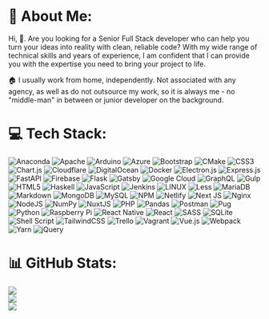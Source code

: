 # 💫 About Me:

Hi, 👋. Are you looking for a Senior Full Stack developer who can help you turn your ideas into reality with clean, reliable code? With my wide range of technical skills and years of experience, I am confident that I can provide you with the expertise you need to bring your project to life.

🏠 I usually work from home, independently. Not associated with any agency, as well as do not outsource my work, so it is always me - no "middle-man" in between or junior developer on the background.


# 💻 Tech Stack:

![Anaconda](https://img.shields.io/badge/Anaconda-%2344A833.svg?style=for-the-badge&logo=anaconda&logoColor=white)
![Apache](https://img.shields.io/badge/apache-%23D42029.svg?style=for-the-badge&logo=apache&logoColor=white)
![Arduino](https://img.shields.io/badge/-Arduino-00979D?style=for-the-badge&logo=Arduino&logoColor=white)
![Azure](https://img.shields.io/badge/azure-%230072C6.svg?style=for-the-badge&logo=azure-devops&logoColor=white)
![Bootstrap](https://img.shields.io/badge/bootstrap-%23563D7C.svg?style=for-the-badge&logo=bootstrap&logoColor=white)
![CMake](https://img.shields.io/badge/CMake-%23008FBA.svg?style=for-the-badge&logo=cmake&logoColor=white)
![CSS3](https://img.shields.io/badge/css3-%231572B6.svg?style=for-the-badge&logo=css3&logoColor=white)
![Chart.js](https://img.shields.io/badge/chart.js-F5788D.svg?style=for-the-badge&logo=chart.js&logoColor=white)
![Cloudflare](https://img.shields.io/badge/Cloudflare-F38020?style=for-the-badge&logo=Cloudflare&logoColor=white)
![DigitalOcean](https://img.shields.io/badge/DigitalOcean-%230167ff.svg?style=for-the-badge&logo=digitalOcean&logoColor=white)
![Docker](https://img.shields.io/badge/docker-%230db7ed.svg?style=for-the-badge&logo=docker&logoColor=white)
![Electron.js](https://img.shields.io/badge/Electron-191970?style=for-the-badge&logo=Electron&logoColor=white)
![Express.js](https://img.shields.io/badge/express.js-%23404d59.svg?style=for-the-badge&logo=express&logoColor=%2361DAFB)
![FastAPI](https://img.shields.io/badge/FastAPI-005571?style=for-the-badge&logo=fastapi)
![Firebase](https://img.shields.io/badge/firebase-%23039BE5.svg?style=for-the-badge&logo=firebase)
![Flask](https://img.shields.io/badge/flask-%23000.svg?style=for-the-badge&logo=flask&logoColor=white)
![Gatsby](https://img.shields.io/badge/Gatsby-%23663399.svg?style=for-the-badge&logo=gatsby&logoColor=white)
![Google Cloud](https://img.shields.io/badge/Google%20Cloud-%234285F4.svg?style=for-the-badge&logo=google-cloud&logoColor=white)
![GraphQL](https://img.shields.io/badge/-GraphQL-E10098?style=for-the-badge&logo=graphql&logoColor=white)
![Gulp](https://img.shields.io/badge/GULP-%23CF4647.svg?style=for-the-badge&logo=gulp&logoColor=white)
![HTML5](https://img.shields.io/badge/html5-%23E34F26.svg?style=for-the-badge&logo=html5&logoColor=white)
![Haskell](https://img.shields.io/badge/Haskell-5e5086?style=for-the-badge&logo=haskell&logoColor=white)
![JavaScript](https://img.shields.io/badge/javascript-%23323330.svg?style=for-the-badge&logo=javascript&logoColor=%23F7DF1E)
![Jenkins](https://img.shields.io/badge/jenkins-%232C5263.svg?style=for-the-badge&logo=jenkins&logoColor=white)
![LINUX](https://img.shields.io/badge/Linux-FCC624?style=for-the-badge&logo=linux&logoColor=black)
![Less](https://img.shields.io/badge/less-2B4C80?style=for-the-badge&logo=less&logoColor=white)
![MariaDB](https://img.shields.io/badge/MariaDB-003545?style=for-the-badge&logo=mariadb&logoColor=white)
![Markdown](https://img.shields.io/badge/markdown-%23000000.svg?style=for-the-badge&logo=markdown&logoColor=white)
![MongoDB](https://img.shields.io/badge/MongoDB-%234ea94b.svg?style=for-the-badge&logo=mongodb&logoColor=white)
![MySQL](https://img.shields.io/badge/mysql-%2300f.svg?style=for-the-badge&logo=mysql&logoColor=white)
![NPM](https://img.shields.io/badge/NPM-%23000000.svg?style=for-the-badge&logo=npm&logoColor=white)
![Netlify](https://img.shields.io/badge/netlify-%23000000.svg?style=for-the-badge&logo=netlify&logoColor=#00C7B7)
![Next JS](https://img.shields.io/badge/Next-black?style=for-the-badge&logo=next.js&logoColor=white)
![Nginx](https://img.shields.io/badge/nginx-%23009639.svg?style=for-the-badge&logo=nginx&logoColor=white)
![NodeJS](https://img.shields.io/badge/node.js-6DA55F?style=for-the-badge&logo=node.js&logoColor=white)
![NumPy](https://img.shields.io/badge/numpy-%23013243.svg?style=for-the-badge&logo=numpy&logoColor=white)
![NuxtJS](https://img.shields.io/badge/Nuxt-black?style=for-the-badge&logo=nuxt.js&logoColor=white)
![PHP](https://img.shields.io/badge/php-%23777BB4.svg?style=for-the-badge&logo=php&logoColor=white)
![Pandas](https://img.shields.io/badge/pandas-%23150458.svg?style=for-the-badge&logo=pandas&logoColor=white)
![Postman](https://img.shields.io/badge/Postman-FF6C37?style=for-the-badge&logo=postman&logoColor=white)
![Pug](https://img.shields.io/badge/Pug-FFF?style=for-the-badge&logo=pug&logoColor=A86454)
![Python](https://img.shields.io/badge/python-3670A0?style=for-the-badge&logo=python&logoColor=ffdd54)
![Raspberry Pi](https://img.shields.io/badge/-RaspberryPi-C51A4A?style=for-the-badge&logo=Raspberry-Pi)
![React Native](https://img.shields.io/badge/react_native-%2320232a.svg?style=for-the-badge&logo=react&logoColor=%2361DAFB)
![React](https://img.shields.io/badge/react-%2320232a.svg?style=for-the-badge&logo=react&logoColor=%2361DAFB)
![SASS](https://img.shields.io/badge/SASS-hotpink.svg?style=for-the-badge&logo=SASS&logoColor=white)
![SQLite](https://img.shields.io/badge/sqlite-%2307405e.svg?style=for-the-badge&logo=sqlite&logoColor=white)
![Shell Script](https://img.shields.io/badge/shell_script-%23121011.svg?style=for-the-badge&logo=gnu-bash&logoColor=white)
![TailwindCSS](https://img.shields.io/badge/tailwindcss-%2338B2AC.svg?style=for-the-badge&logo=tailwind-css&logoColor=white)
![Trello](https://img.shields.io/badge/Trello-%23026AA7.svg?style=for-the-badge&logo=Trello&logoColor=white)
![Vagrant](https://img.shields.io/badge/vagrant-%231563FF.svg?style=for-the-badge&logo=vagrant&logoColor=white)
![Vue.js](https://img.shields.io/badge/vuejs-%2335495e.svg?style=for-the-badge&logo=vuedotjs&logoColor=%234FC08D)
![Webpack](https://img.shields.io/badge/webpack-%238DD6F9.svg?style=for-the-badge&logo=webpack&logoColor=black)
![Yarn](https://img.shields.io/badge/yarn-%232C8EBB.svg?style=for-the-badge&logo=yarn&logoColor=white)
![jQuery](https://img.shields.io/badge/jquery-%230769AD.svg?style=for-the-badge&logo=jquery&logoColor=white)
<!-- ![.Net](https://img.shields.io/badge/.NET-5C2D91?style=for-the-badge&logo=.net&logoColor=white) -->
<!-- ![ANDROID](https://img.shields.io/badge/android-%2320232a.svg?style=for-the-badge&logo=android&logoColor=%a4c639) -->
<!-- ![AWS](https://img.shields.io/badge/AWS-%23FF9900.svg?style=for-the-badge&logo=amazon-aws&logoColor=white) -->
<!-- ![Adobe After Effects](https://img.shields.io/badge/Adobe%20After%20Effects-9999FF.svg?style=for-the-badge&logo=Adobe%20After%20Effects&logoColor=white) -->
<!-- ![Adobe Audition](https://img.shields.io/badge/Adobe%20Audition-9999FF.svg?style=for-the-badge&logo=Adobe%20Audition&logoColor=white) -->
<!-- ![Adobe Dreamweaver](https://img.shields.io/badge/Adobe%20Dreamweaver-FF61F6.svg?style=for-the-badge&logo=Adobe%20Dreamweaver&logoColor=white) -->
<!-- ![Adobe Illustrator](https://img.shields.io/badge/adobeillustrator-%23FF9A00.svg?style=for-the-badge&logo=adobeillustrator&logoColor=white) -->
<!-- ![Adobe InDesign](https://img.shields.io/badge/Adobe%20InDesign-49021F?style=for-the-badge&logo=adobeindesign&logoColor=white) -->
<!-- ![Adobe Lightroom](https://img.shields.io/badge/Adobe%20Lightroom-31A8FF.svg?style=for-the-badge&logo=Adobe%20Lightroom&logoColor=white) -->
<!-- ![Adobe Photoshop](https://img.shields.io/badge/adobephotoshop-%2331A8FF.svg?style=for-the-badge&logo=adobephotoshop&logoColor=white) -->
<!-- ![Adobe Premiere Pro](https://img.shields.io/badge/Adobe%20Premiere%20Pro-9999FF.svg?style=for-the-badge&logo=Adobe%20Premiere%20Pro&logoColor=white) -->
<!-- ![Adobe XD](https://img.shields.io/badge/Adobe%20XD-470137?style=for-the-badge&logo=Adobe%20XD&logoColor=#FF61F6) -->
<!-- ![AdonisJS](https://img.shields.io/badge/adonisjs-%23220052.svg?style=for-the-badge&logo=adonisjs&logoColor=white) -->
<!-- ![Affinity Designer](https://img.shields.io/badge/affinitydesginer-%231B72BE.svg?style=for-the-badge&logo=affinity-designer&logoColor=white) -->
<!-- ![Alfred](https://img.shields.io/badge/alfred-%235C1F87.svg?style=for-the-badge&logo=alfred) -->
<!-- ![AmazonDynamoDB](https://img.shields.io/badge/Amazon%20DynamoDB-4053D6?style=for-the-badge&logo=Amazon%20DynamoDB&logoColor=white) -->
<!-- ![Angular.js](https://img.shields.io/badge/angular.js-%23E23237.svg?style=for-the-badge&logo=angularjs&logoColor=white) -->
<!-- ![Angular](https://img.shields.io/badge/angular-%23DD0031.svg?style=for-the-badge&logo=angular&logoColor=white) -->
<!-- ![Ansible](https://img.shields.io/badge/ansible-%231A1918.svg?style=for-the-badge&logo=ansible&logoColor=white) -->
<!-- ![Ant-Design](https://img.shields.io/badge/-AntDesign-%230170FE?style=for-the-badge&logo=ant-design&logoColor=white) -->
<!-- ![Apache Airflow](https://img.shields.io/badge/Apache%20Airflow-017CEE?style=for-the-badge&logo=Apache%20Airflow&logoColor=white) -->
<!-- ![Apache Ant](https://img.shields.io/badge/Apache%20Ant-A81C7D?style=for-the-badge&logo=Apache%20Ant&logoColor=white) -->
<!-- ![Apache Flink](https://img.shields.io/badge/Apache%20Flink-E6526F?style=for-the-badge&logo=Apache%20Flink&logoColor=white) -->
<!-- ![Apache Groovy](https://img.shields.io/badge/Apache%20Groovy-4298B8.svg?style=for-the-badge&logo=Apache+Groovy&logoColor=white) -->
<!-- ![Apache Maven](https://img.shields.io/badge/Apache%20Maven-C71A36?style=for-the-badge&logo=Apache%20Maven&logoColor=white) -->
<!-- ![ApacheCassandra](https://img.shields.io/badge/cassandra-%231287B1.svg?style=for-the-badge&logo=apache-cassandra&logoColor=white) -->
<!-- ![Apollo-GraphQL](https://img.shields.io/badge/-ApolloGraphQL-311C87?style=for-the-badge&logo=apollo-graphql) -->
<!-- ![AquaSec](https://img.shields.io/badge/aqua-%231904DA.svg?style=for-the-badge&logo=aqua&logoColor=#0018A8) -->
<!-- ![Aseprite](https://img.shields.io/badge/Aseprite-FFFFFF?style=for-the-badge&logo=Aseprite&logoColor=#7D929E) -->
<!-- ![Aurelia](https://img.shields.io/badge/aurelia-%23ED2B88.svg?style=for-the-badge&logo=aurelia&logoColor=fff) -->
<!-- ![Babel](https://img.shields.io/badge/Babel-F9DC3e?style=for-the-badge&logo=babel&logoColor=black) -->
<!-- ![Blender](https://img.shields.io/badge/blender-%23F5792A.svg?style=for-the-badge&logo=blender&logoColor=white) -->
<!-- ![Buefy](https://img.shields.io/badge/Buefy-7957D5?style=for-the-badge&logo=buefy&logoColor=48289E) -->
<!-- ![C#](https://img.shields.io/badge/c%23-%23239120.svg?style=for-the-badge&logo=c-sharp&logoColor=white) -->
<!-- ![C++](https://img.shields.io/badge/c++-%2300599C.svg?style=for-the-badge&logo=c%2B%2B&logoColor=white) -->
<!-- ![C](https://img.shields.io/badge/c-%2300599C.svg?style=for-the-badge&logo=c&logoColor=white) -->
<!-- ![Canva](https://img.shields.io/badge/Canva-%2300C4CC.svg?style=for-the-badge&logo=Canva&logoColor=white) -->
<!-- ![Chakra](https://img.shields.io/badge/chakra-%234ED1C5.svg?style=for-the-badge&logo=chakraui&logoColor=white) -->
<!-- ![Clojure](https://img.shields.io/badge/Clojure-%23Clojure.svg?style=for-the-badge&logo=Clojure&logoColor=Clojure) -->
<!-- ![CockroachLabs](https://img.shields.io/badge/Cockroach%20Labs-6933FF?style=for-the-badge&logo=Cockroach%20Labs&logoColor=white) -->
<!-- ![Code-Igniter](https://img.shields.io/badge/CodeIgniter-%23EF4223.svg?style=for-the-badge&logo=codeIgniter&logoColor=white) -->
<!-- ![CodeCov](https://img.shields.io/badge/codecov-%23ff0077.svg?style=for-the-badge&logo=codecov&logoColor=white) -->
<!-- ![Codeberg](https://img.shields.io/badge/Codeberg-2185D0?style=for-the-badge&logo=Codeberg&logoColor=white) -->
<!-- ![Confluence](https://img.shields.io/badge/confluence-%23172BF4.svg?style=for-the-badge&logo=confluence&logoColor=white) -->
<!-- ![Couchbase](https://img.shields.io/badge/Couchbase-EA2328?style=for-the-badge&logo=couchbase&logoColor=white) -->
<!-- ![Crystal](https://img.shields.io/badge/crystal-%23000000.svg?style=for-the-badge&logo=crystal&logoColor=white) -->
<!-- ![Dart](https://img.shields.io/badge/dart-%230175C2.svg?style=for-the-badge&logo=dart&logoColor=white) -->
<!-- ![Datadog](https://img.shields.io/badge/datadog-%23632CA6.svg?style=for-the-badge&logo=datadog&logoColor=white) -->
<!-- ![DjangoREST](https://img.shields.io/badge/DJANGO-REST-ff1709?style=for-the-badge&logo=django&logoColor=white&color=ff1709&labelColor=gray) -->
<!-- ![Django](https://img.shields.io/badge/django-%23092E20.svg?style=for-the-badge&logo=django&logoColor=white) -->
<!-- ![Dribbble](https://img.shields.io/badge/Dribbble-EA4C89?style=for-the-badge&logo=dribbble&logoColor=white) -->
<!-- ![ESLint](https://img.shields.io/badge/ESLint-4B3263?style=for-the-badge&logo=eslint&logoColor=white) -->
<!-- ![ElasticSearch](https://img.shields.io/badge/-ElasticSearch-005571?style=for-the-badge&logo=elasticsearch) -->
<!-- ![Elixir](https://img.shields.io/badge/elixir-%234B275F.svg?style=for-the-badge&logo=elixir&logoColor=white) -->
<!-- ![Elm](https://img.shields.io/badge/Elm-60B5CC?style=for-the-badge&logo=elm&logoColor=white) -->
<!-- ![Ember](https://img.shields.io/badge/ember-1C1E24?style=for-the-badge&logo=ember.js&logoColor=#D04A37) -->
<!-- ![Erlang](https://img.shields.io/badge/Erlang-white.svg?style=for-the-badge&logo=erlang&logoColor=a90533) -->
<!-- ![Expo](https://img.shields.io/badge/expo-1C1E24?style=for-the-badge&logo=expo&logoColor=#D04A37) -->
<!-- ![Fastify](https://img.shields.io/badge/fastify-%23000000.svg?style=for-the-badge&logo=fastify&logoColor=white) -->
<!-- ![Figma](https://img.shields.io/badge/figma-%23F24E1E.svg?style=for-the-badge&logo=figma&logoColor=white) -->
<!-- ![Flutter](https://img.shields.io/badge/Flutter-%2302569B.svg?style=for-the-badge&logo=Flutter&logoColor=white) -->
<!-- ![Fortran](https://img.shields.io/badge/Fortran-%23734F96.svg?style=for-the-badge&logo=fortran&logoColor=white) -->
<!-- ![Framer](https://img.shields.io/badge/Framer-black?style=for-the-badge&logo=framer&logoColor=blue) -->
<!-- ![GODOT](https://img.shields.io/badge/godot-3582bb.svg?style=for-the-badge&logo=godot-engine&logoColor=white) -->
<!-- ![Gimp Gnu Image Manipulation Program](https://img.shields.io/badge/Gimp-657D8B?style=for-the-badge&logo=gimp&logoColor=FFFFFF) -->
<!-- ![Glitch](https://img.shields.io/badge/glitch-%233333FF.svg?style=for-the-badge&logo=glitch&logoColor=white) -->
<!-- ![Go](https://img.shields.io/badge/go-%2300ADD8.svg?style=for-the-badge&logo=go&logoColor=white) -->
<!-- ![Gradle](https://img.shields.io/badge/Gradle-02303A.svg?style=for-the-badge&logo=Gradle&logoColor=white) -->
<!-- ![Green Sock](https://img.shields.io/badge/green%20sock-88CE02?style=for-the-badge&logo=greensock&logoColor=white) -->
<!-- ![Heroku](https://img.shields.io/badge/heroku-%23430098.svg?style=for-the-badge&logo=heroku&logoColor=white) -->
<!-- ![IOS](https://img.shields.io/badge/IOS-%2320232a.svg?style=for-the-badge&logo=apple&logoColor=white) -->
<!-- ![Inkscape](https://img.shields.io/badge/Inkscape-e0e0e0?style=for-the-badge&logo=inkscape&logoColor=080A13) -->
<!-- ![Insomnia](https://img.shields.io/badge/Insomnia-black?style=for-the-badge&logo=insomnia&logoColor=5849BE) -->
<!-- ![JWT](https://img.shields.io/badge/JWT-black?style=for-the-badge&logo=JSON%20web%20tokens) -->
<!-- ![Jasmine](https://img.shields.io/badge/jasmine-%238A4182.svg?style=for-the-badge&logo=jasmine&logoColor=white) -->
<!-- ![Java](https://img.shields.io/badge/java-%23ED8B00.svg?style=for-the-badge&logo=java&logoColor=white) -->
<!-- ![Jira](https://img.shields.io/badge/jira-%230A0FFF.svg?style=for-the-badge&logo=jira&logoColor=white) -->
<!-- ![Julia](https://img.shields.io/badge/-Julia-9558B2?style=for-the-badge&logo=julia&logoColor=white) -->
<!-- ![Keras](https://img.shields.io/badge/Keras-%23D00000.svg?style=for-the-badge&logo=Keras&logoColor=white) -->
<!-- ![Kotlin](https://img.shields.io/badge/kotlin-%230095D5.svg?style=for-the-badge&logo=kotlin&logoColor=white) -->
<!-- ![Krita](https://img.shields.io/badge/Krita-203759?style=for-the-badge&logo=krita&logoColor=EEF37B) -->
<!-- ![Kubernetes](https://img.shields.io/badge/kubernetes-%23326ce5.svg?style=for-the-badge&logo=kubernetes&logoColor=white) -->
<!-- ![LaTeX](https://img.shields.io/badge/latex-%23008080.svg?style=for-the-badge&logo=latex&logoColor=white) -->
<!-- ![Laravel](https://img.shields.io/badge/laravel-%23FF2D20.svg?style=for-the-badge&logo=laravel&logoColor=white) -->
<!-- ![Lua](https://img.shields.io/badge/lua-%232C2D72.svg?style=for-the-badge&logo=lua&logoColor=white) -->
<!-- ![MUI](https://img.shields.io/badge/MUI-%230081CB.svg?style=for-the-badge&logo=material-ui&logoColor=white) -->
<!-- ![Meteor JS](https://img.shields.io/badge/meteorjs-%23d74c4c.svg?style=for-the-badge&logo=meteor&logoColor=white) -->
<!-- ![MicrosoftSQLServer](https://img.shields.io/badge/Microsoft%20SQL%20Sever-CC2927?style=for-the-badge&logo=microsoft%20sql%20server&logoColor=white) -->
<!-- ![MusicBrainz](https://img.shields.io/badge/Musicbrainz-EB743B?style=for-the-badge&logo=musicbrainz&logoColor=BA478F) -->
<!-- ![Neo4J](https://img.shields.io/badge/Neo4j-008CC1?style=for-the-badge&logo=neo4j&logoColor=white) -->
<!-- ![NestJS](https://img.shields.io/badge/nestjs-%23E0234E.svg?style=for-the-badge&logo=nestjs&logoColor=white) -->
<!-- ![Nim](https://img.shields.io/badge/nim-%23FFE953.svg?style=for-the-badge&logo=nim&logoColor=white) -->
<!-- ![Notion](https://img.shields.io/badge/Notion-%23000000.svg?style=for-the-badge&logo=notion&logoColor=white) -->
<!-- ![Octave](https://img.shields.io/badge/OCTAVE-darkblue?style=for-the-badge&logo=octave&logoColor=fcd683) -->
<!-- ![OpenCV](https://img.shields.io/badge/opencv-%23white.svg?style=for-the-badge&logo=opencv&logoColor=white) -->
<!-- ![OpenStack](https://img.shields.io/badge/Openstack-%23f01742.svg?style=for-the-badge&logo=openstack&logoColor=white) -->
<!-- ![Oracle](https://img.shields.io/badge/Oracle-F80000?style=for-the-badge&logo=oracle&logoColor=white) -->
<!-- ![Perl](https://img.shields.io/badge/perl-%2339457E.svg?style=for-the-badge&logo=perl&logoColor=white) -->
<!-- ![Plotly](https://img.shields.io/badge/Plotly-%233F4F75.svg?style=for-the-badge&logo=plotly&logoColor=white) -->
<!-- ![Portfolio](https://img.shields.io/badge/Portfolio-%23000000.svg?style=for-the-badge&logo=firefox&logoColor=#FF7139) -->
<!-- ![Postgres](https://img.shields.io/badge/postgres-%23316192.svg?style=for-the-badge&logo=postgresql&logoColor=white) -->
<!-- ![Prezi](https://img.shields.io/badge/Prezi-%23000000.svg?style=for-the-badge&logo=Prezi&logoColor=white) -->
<!-- ![Proto.io](https://img.shields.io/badge/Proto.io-161637?style=for-the-badge&logo=proto.io&logoColor=00e5ff) -->
<!-- ![PyTorch](https://img.shields.io/badge/PyTorch-%23EE4C2C.svg?style=for-the-badge&logo=PyTorch&logoColor=white) -->
<!-- ![Qt](https://img.shields.io/badge/Qt-%23217346.svg?style=for-the-badge&logo=Qt&logoColor=white) -->
<!-- ![Quasar](https://img.shields.io/badge/Quasar-16B7FB?style=for-the-badge&logo=quasar&logoColor=black) -->
<!-- ![ROS](https://img.shields.io/badge/ros-%230A0FF9.svg?style=for-the-badge&logo=ros&logoColor=white) -->
<!-- ![R](https://img.shields.io/badge/r-%23276DC3.svg?style=for-the-badge&logo=r&logoColor=white) -->
<!-- ![Rails](https://img.shields.io/badge/rails-%23CC0000.svg?style=for-the-badge&logo=ruby-on-rails&logoColor=white) -->
<!-- ![Rancher](https://img.shields.io/badge/rancher-%230075A8.svg?style=for-the-badge&logo=rancher&logoColor=white) -->
<!-- ![React Router](https://img.shields.io/badge/React_Router-CA4245?style=for-the-badge&logo=react-router&logoColor=white) -->
<!-- ![Realm](https://img.shields.io/badge/Realm-39477F?style=for-the-badge&logo=realm&logoColor=white) -->
<!-- ![Redis](https://img.shields.io/badge/redis-%23DD0031.svg?style=for-the-badge&logo=redis&logoColor=white) -->
<!-- ![Redux](https://img.shields.io/badge/redux-%23593d88.svg?style=for-the-badge&logo=redux&logoColor=white) -->
<!-- ![Ruby](https://img.shields.io/badge/ruby-%23CC342D.svg?style=for-the-badge&logo=ruby&logoColor=white) -->
<!-- ![Rust](https://img.shields.io/badge/rust-%23000000.svg?style=for-the-badge&logo=rust&logoColor=white) -->
<!-- ![RxDB](https://img.shields.io/badge/rxjs-%23B7178C.svg?style=for-the-badge&logo=reactivex&logoColor=white) -->
<!-- ![RxJS](https://img.shields.io/badge/rxjs-%23B7178C.svg?style=for-the-badge&logo=reactivex&logoColor=white) -->
<!-- ![Scala](https://img.shields.io/badge/scala-%23DC322F.svg?style=for-the-badge&logo=scala&logoColor=white) -->
<!-- ![Scaleway](https://img.shields.io/badge/SCALEWAY-%234f0599.svg?style=for-the-badge&logo=scaleway&logoColor=white) -->
<!-- ![SciPy](https://img.shields.io/badge/SciPy-%230C55A5.svg?style=for-the-badge&logo=scipy&logoColor=%white) -->
<!-- ![Semantic UI React](https://img.shields.io/badge/Semantic%20UI%20React-%2335BDB2.svg?style=for-the-badge&logo=SemanticUIReact&logoColor=white) -->
<!-- ![Single Store](https://img.shields.io/badge/Single%20Store-AA00FF?style=for-the-badge&logo=singlestore&logoColor=white) -->
<!-- ![Sketch](https://img.shields.io/badge/Sketch-FFB387?style=for-the-badge&logo=sketch&logoColor=black) -->
<!-- ![Socket.io](https://img.shields.io/badge/Socket.io-black?style=for-the-badge&logo=socket.io&badgeColor=010101) -->
<!-- ![Solidity](https://img.shields.io/badge/Solidity-%23363636.svg?style=for-the-badge&logo=solidity&logoColor=white) -->
<!-- ![Spring](https://img.shields.io/badge/spring-%236DB33F.svg?style=for-the-badge&logo=spring&logoColor=white) -->
<!-- ![Strapi](https://img.shields.io/badge/strapi-%232E7EEA.svg?style=for-the-badge&logo=strapi&logoColor=white) -->
<!-- ![Styled Components](https://img.shields.io/badge/styled--components-DB7093?style=for-the-badge&logo=styled-components&logoColor=white) -->
<!-- ![Stylus](https://img.shields.io/badge/stylus-%23ff6347.svg?style=for-the-badge&logo=stylus&logoColor=white) -->
<!-- ![Supabase](https://img.shields.io/badge/Supabase-3ECF8E?style=for-the-badge&logo=supabase&logoColor=white) -->
<!-- ![Svelte](https://img.shields.io/badge/svelte-%23f1413d.svg?style=for-the-badge&logo=svelte&logoColor=white) -->
<!-- ![Swagger](https://img.shields.io/badge/-Swagger-%23Clojure?style=for-the-badge&logo=swagger&logoColor=white) -->
<!-- ![Swift](https://img.shields.io/badge/swift-F54A2A?style=for-the-badge&logo=swift&logoColor=white) -->
<!-- ![Symfony](https://img.shields.io/badge/symfony-%23000000.svg?style=for-the-badge&logo=symfony&logoColor=white) -->
<!-- ![TensorFlow](https://img.shields.io/badge/TensorFlow-%23FF6F00.svg?style=for-the-badge&logo=TensorFlow&logoColor=white) -->
<!-- ![Terraform](https://img.shields.io/badge/terraform-%235835CC.svg?style=for-the-badge&logo=terraform&logoColor=white) -->
<!-- ![Threejs](https://img.shields.io/badge/threejs-black?style=for-the-badge&logo=three.js&logoColor=white) -->
<!-- ![Thymeleaf](https://img.shields.io/badge/Thymeleaf-%23005C0F.svg?style=for-the-badge&logo=Thymeleaf&logoColor=white) -->
<!-- ![Type-graphql](https://img.shields.io/badge/-TypeGraphQL-%23C04392?style=for-the-badge) -->
<!-- ![TypeScript](https://img.shields.io/badge/typescript-%23007ACC.svg?style=for-the-badge&logo=typescript&logoColor=white) -->
<!-- ![UNITY](https://img.shields.io/badge/Unity-%2320232a.svg?style=for-the-badge&logo=unity&logoColor=white) -->
<!-- ![UNREAL](https://img.shields.io/badge/unreal-%2320232a.svg?style=for-the-badge&logo=unreal-engine&logoColor=white) -->
<!-- ![Vercel](https://img.shields.io/badge/vercel-%23000000.svg?style=for-the-badge&logo=vercel&logoColor=white) -->
<!-- ![Vuetify](https://img.shields.io/badge/Vuetify-1867C0?style=for-the-badge&logo=vuetify&logoColor=AEDDFF) -->
<!-- ![Webflow](https://img.shields.io/badge/Webflow-4353FF?style=for-the-badge&logo=webflow&logoColor=white) -->
<!-- ![Xamarin](https://img.shields.io/badge/Xamarin-3199DC?style=for-the-badge&logo=xamarin&logoColor=white) -->
<!-- ![Zig](https://img.shields.io/badge/Zig-%23F7A41D.svg?style=for-the-badge&logo=zig&logoColor=white) -->
<!-- ![p5js](https://img.shields.io/badge/p5.js-ED225D?style=for-the-badge&logo=p5.js&logoColor=FFFFFF) -->
<!-- ![scikit-learn](https://img.shields.io/badge/scikit--learn-%23F7931E.svg?style=for-the-badge&logo=scikit-learn&logoColor=white) -->

# 📊 GitHub Stats:

![](https://github-readme-stats.vercel.app/api?username=vlad1kudelko&theme=dark&hide_border=true&include_all_commits=true&count_private=true)<br/>
![](https://github-readme-streak-stats.herokuapp.com/?user=vlad1kudelko&theme=dark&hide_border=true)<br/>
![](https://github-readme-stats.vercel.app/api/top-langs/?username=vlad1kudelko&theme=dark&hide_border=true&include_all_commits=true&count_private=true&layout=compact)
